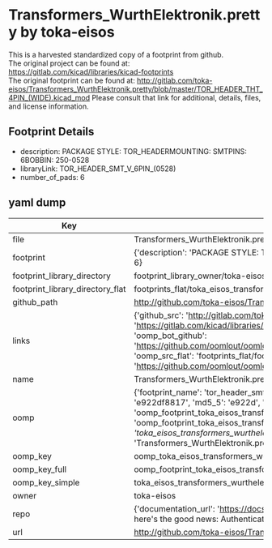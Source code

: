 # Transformers_WurthElektronik.pretty by toka-eisos  
This is a harvested standardized copy of a footprint from github.  
The original project can be found at:  
https://gitlab.com/kicad/libraries/kicad-footprints  
The original footprint can be found at:
http://gitlab.com/toka-eisos/Transformers_WurthElektronik.pretty/blob/master/TOR_HEADER_THT_4PIN_(WIDE).kicad_mod
Please consult that link for additional, details, files, and license information.  
## Footprint Details
* description: PACKAGE STYLE: TOR_HEADERMOUNTING: SMTPINS: 6BOBBIN: 250-0528  
* libraryLink: TOR_HEADER_SMT_V_6PIN_(0528)  
* number_of_pads: 6  
## yaml dump  
| Key | Value |  
| --- | --- |  
| file | Transformers_WurthElektronik.pretty/TOR_HEADER_SMT_V_6PIN_(0528).kicad_mod |  
| footprint | {'description': 'PACKAGE STYLE: TOR_HEADERMOUNTING: SMTPINS: 6BOBBIN: 250-0528', 'libraryLink': 'TOR_HEADER_SMT_V_6PIN_(0528)', 'number_of_pads': 6} |  
| footprint_library_directory | footprint_library_owner/toka-eisos_Transformers_WurthElektronik.pretty |  
| footprint_library_directory_flat | footprints_flat/toka_eisos_transformers_wurthelektronik_tor_header_smt_v_6pin_(0528)/working |  
| github_path | http://github.com/toka-eisos/Transformers_WurthElektronik.pretty/blob/master/TOR_HEADER_SMT_V_6PIN_(0528).kicad_mod |  
| links | {'github_src': 'http://gitlab.com/toka-eisos/Transformers_WurthElektronik.pretty/blob/master/TOR_HEADER_THT_4PIN_(WIDE).kicad_mod', 'github_src_repo': 'https://gitlab.com/kicad/libraries/kicad-footprints', 'oomp_bot': 'footprints/toka_eisos_transformers_wurthelektronik_tor_header_smt_v_6pin_(0528)/working', 'oomp_bot_github': 'https://github.com/oomlout/oomlout_oomp_footprint_bot/tree/main/footprints/toka_eisos_transformers_wurthelektronik_tor_header_smt_v_6pin_(0528)/working', 'oomp_src_flat': 'footprints_flat/footprints_flat/toka_eisos_transformers_wurthelektronik_tor_header_smt_v_6pin_(0528)/working', 'oomp_src_flat_github': 'https://github.com/oomlout/oomlout_oomp_footprint_src/tree/main/footprints_flat/toka_eisos_transformers_wurthelektronik_tor_header_smt_v_6pin_(0528)/working'} |  
| name | Transformers_WurthElektronik.pretty |  
| oomp | {'footprint_name': 'tor_header_smt_v_6pin_(0528)', 'library_name': 'transformers_wurthelektronik', 'md5': 'e922df88175234aa729d5a634cea1e07', 'md5_10': 'e922df8817', 'md5_5': 'e922d', 'md5_6': 'e922df', 'oomp_key': 'oomp_toka_eisos_transformers_wurthelektronik_tor_header_smt_v_6pin_(0528)', 'oomp_key_extra': 'oomp_footprint_toka_eisos_transformers_wurthelektronik_tor_header_smt_v_6pin_(0528)', 'oomp_key_full': 'oomp_footprint_toka_eisos_transformers_wurthelektronik_tor_header_smt_v_6pin_(0528)_e922df', 'oomp_key_simple': 'toka_eisos_transformers_wurthelektronik_tor_header_smt_v_6pin_(0528)', 'original_filename': 'Transformers_WurthElektronik.pretty/TOR_HEADER_SMT_V_6PIN_(0528).kicad_mod', 'owner_name': 'toka_eisos'} |  
| oomp_key | oomp_toka_eisos_transformers_wurthelektronik_tor_header_smt_v_6pin_(0528) |  
| oomp_key_full | oomp_footprint_toka_eisos_transformers_wurthelektronik_tor_header_smt_v_6pin_(0528) |  
| oomp_key_simple | toka_eisos_transformers_wurthelektronik_tor_header_smt_v_6pin_(0528) |  
| owner | toka-eisos |  
| repo | {'documentation_url': 'https://docs.github.com/rest/overview/resources-in-the-rest-api#rate-limiting', 'message': "API rate limit exceeded for 84.66.173.59. (But here's the good news: Authenticated requests get a higher rate limit. Check out the documentation for more details.)"} |  
| url | http://github.com/toka-eisos/Transformers_WurthElektronik.pretty |  

